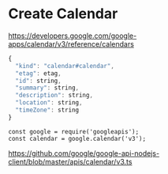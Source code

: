 # Create Calendar

https://developers.google.com/google-apps/calendar/v3/reference/calendars

```javascript
{
  "kind": "calendar#calendar",
  "etag": etag,
  "id": string,
  "summary": string,
  "description": string,
  "location": string,
  "timeZone": string
}
```

```
const google = require('googleapis');
const calendar = google.calendar('v3');
```

https://github.com/google/google-api-nodejs-client/blob/master/apis/calendar/v3.ts
